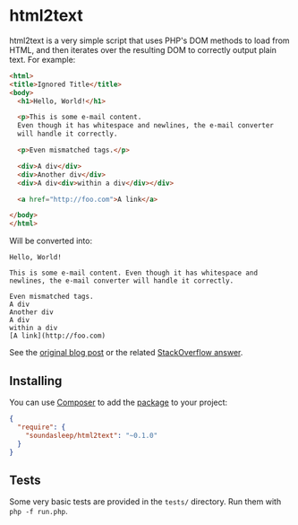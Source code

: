 html2text
=========

html2text is a very simple script that uses PHP's DOM methods to load from HTML, and then iterates over the resulting DOM to correctly output plain text. For example:

```html
<html>
<title>Ignored Title</title>
<body>
  <h1>Hello, World!</h1>

  <p>This is some e-mail content.
  Even though it has whitespace and newlines, the e-mail converter
  will handle it correctly.

  <p>Even mismatched tags.</p>

  <div>A div</div>
  <div>Another div</div>
  <div>A div<div>within a div</div></div>

  <a href="http://foo.com">A link</a>

</body>
</html>
```

Will be converted into:

```text
Hello, World!

This is some e-mail content. Even though it has whitespace and newlines, the e-mail converter will handle it correctly.

Even mismatched tags.
A div
Another div
A div
within a div
[A link](http://foo.com)
```

See the [original blog post](http://journals.jevon.org/users/jevon-phd/entry/19818) or the related [StackOverflow answer](http://stackoverflow.com/a/2564472/39531).

## Installing

You can use [Composer](http://getcomposer.org/) to add the [package](https://packagist.org/packages/soundasleep/jsonrpcclient) to your project:

```json
{
  "require": {
    "soundasleep/html2text": "~0.1.0"
  }
}
```

## Tests

Some very basic tests are provided in the `tests/` directory. Run them with `php -f run.php`.

